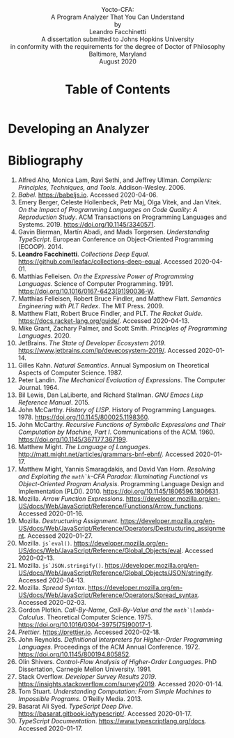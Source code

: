 <!DOCTYPE html>
<html lang="en">
<head>
<title>Yocto-CFA: A Program Analyzer That You Can Understand</title>
<meta name="author" content="Leandro Facchinetti">
<meta name="subject" content="TODO">
<meta name="keywords" content="todo, todo, ...">
</head>
<body>
<header>
<div class="title-page">
<div class="title">Yocto-CFA:<br>A Program Analyzer That You Can Understand</div>
<div class="author">by<br>Leandro Facchinetti</div>
<div class="statement">A dissertation submitted to Johns Hopkins University<br>in conformity with the requirements for the degree of Doctor of Philosophy</div>
<div class="publishing-location">Baltimore, Maryland<br>August 2020</div>
</div>

<!-- TODO
# Abstract

- **Primary Reader and Advisor:** Dr. Scott Fraser Smith.
- **Readers:** Dr. Zachary Eli Palmer and Dr. Matthew Daniel Green.
-->

<!-- TODO: # Acknowledgements -->

<!-- TODO: # Dedication -->

# Table of Contents

</header>
<main>

<!-- TODO:

# Introduction

- Link to GitHub
-->

# Developing an Analyzer

<!-- TODO: An overview of the rest of the section -->

<!--


## The Analyzed Language: Yocto-JavaScript


Our first decision when developing an analyzer is which language it should analyze. In this dissertation we are interested in analysis techniques for higher-order functions, a feature which is supported by most languages, including JavaScript, Java, Python, Ruby, and so forth.

From all these options, we would like to choose JavaScript because it is the most popular language among programmers \cite{stack-overflow-developer-survey, jet-brains-developer-survey}, but JavaScript has many features besides higher-order functions that would complicate our analyzer, so we support only a _subset_ of JavaScript features that are related to higher-order functions, resulting in a language that we call _Yocto-JavaScript_ ($\mathrm{JavaScript} \times 10^{-24}$). By design, every Yocto-JavaScript program is also a JavaScript program, but the converse does not hold.

<fieldset>
<legend><strong>Advanced</strong></legend>

On the surface the choice of analyzed language is important because it determines how difficult the analyzer is to develop, but the analyzed language may also influence the analyzer’s precision and running time. For example, there is an analysis technique called $k$-CFA \cite{k-cfa} that may be slower when applied to a language with higher-order functions than when applied to a language with objects, because the algorithmic complexity of the former is exponential and of the latter is polynomial \cite{m-cfa}.

</fieldset>

<fieldset>
<legend><strong>Technical Terms</strong></legend>

Yocto-JavaScript is a representation of something called the _$\lambda$-calculus_ \cite[§ 6]{understanding-computation}.

</fieldset>

### Values in Yocto-JavaScript


JavaScript has many kinds of values: strings (for example,  `` js`"Leandro" ``), numbers (for example,  `` js`29 ``), arrays (for example,  `` js`["Leandro", 29] ``), objects (for example, \mintinline{js}!{ name: "Leandro", age: 29 }!), and so forth. From all these kinds of values, Yocto-JavaScript supports only one: functions.

An Yocto-JavaScript function is written as  `` js`<parameter> => <body> ``, for example,  `` js`x => x ``, in which the  `` js`<parameter> `` is called  `` js`x `` and the  `` js`<body> `` is a reference to the variable  `` js`x `` (see § \ref{Operations in Yocto-JavaScript} for more on variable references). An Yocto-JavaScript function must have exactly one parameter. Because an Yocto-JavaScript function is a value, it may be passed as argument in a function call or returned as the result of a function call (see § \ref{Operations in Yocto-JavaScript} for more on function calls).

<fieldset>
<legend><strong>Technical Terms</strong></legend>

The notation we use for writing functions is something called _arrow function expressions_ \cite{javascript-arrow-function-expressions}. The function given as example is called the _identity_ function. The ability of acting as values is what characterizes these functions as _higher-order_.

</fieldset>

### Operations in Yocto-JavaScript


JavaScript has many operations: strings may have its characters accessed (for example,  `` js`"Leandro"[2] ``, which results in  `` js`"a" ``), numbers may be added together (for example,  `` js`29 + 1 ``, which results in  `` js`30 ``), and so forth. From all these operations, Yocto-JavaScript supports only two: functions may be called and variables may be referenced.

A function call is written as  `` js`<function>(<argument>) ``, for example,  `` js`f(a) ``, in which the  `` js`<function> `` is a hypothetical function  `` js`f `` and the  `` js`<argument> `` is a hypothetical argument  `` js`a ``. An Yocto-JavaScript function call must have exactly one argument (because an Yocto-JavaScript function must have exactly one parameter; see § \ref{Values in Yocto-JavaScript}). A variable reference is written as a bare identifier, for example,  `` js`x ``.

The following is a complete Yocto-JavaScript program that exemplifies all the supported operations:

```js
(x => x)(y => y)
```

This program is a function call in which the  `` js`<function> `` is  `` js`x => x `` and the  `` js`<argument> `` is  `` js`y => y ``. When called, an Yocto-JavaScript function returns the result of computing its  `` js`<body> `` and the  `` js`<body> `` of  `` js`x => x `` is a reference to the variable  `` js`x ``, so  `` js`x => x `` is a function that returns its argument unchanged and the final result of the example above is  `` js`y => y ``.

In general, all kinds of Yocto-JavaScript expressions (function definitions, function calls, and variable references) may appear in the  `` js`<body> `` of a function definition, or as the  `` js`<function> `` or  `` js`<argument> `` of a call; for example, in the program  `` js`(f(a))(b) `` the function call  `` js`f(a) `` appears as the  `` js`<function> `` of a call.

We use parentheses to resolve ambiguities on where function definitions start and end, and in which order operations are computed. For example, given hypothetical functions  `` js`f ``,  `` js`g ``, and  `` js`h ``, in  `` js`(f(g))(h) `` the call  `` js`f(g) `` happens first and the result is a function that is called with  `` js`h ``, and in  `` js`f(g(h)) `` the call  `` js`g(h) `` happens first and the result is passed as argument to  `` js`f ``. If there are no parentheses, then nested function definitions are read right-to-left and a sequence of function calls are read left-to-right; for example,  `` js`x => y => x `` is equivalent to  `` js`x => (y => x) `` and  `` js`f(a)(b) `` is equivalent to  `` js`(f(a))(b) ``.

<fieldset>
<legend><strong>Technical Terms</strong></legend>

The order in which operations are computed is something called their _precedence_, and operations that happen first are said to have _higher precedence_. Because of the order in which they are read, function definitions are said to be _right-associative_ and function calls are said to be _left-associative_.

</fieldset>

<fieldset>
<legend><strong>Advanced</strong></legend>


### The Computational Power of Yocto-JavaScript


Yocto-JavaScript has only a few features, which makes it the ideal language for discussing the analysis of higher-order functions, but is it _too_ simple? In other words, in the process of pairing down JavaScript to define Yocto-JavaScript, have we removed features that make the language incapable of some computations? Perhaps surprisingly, the answer is negative: Yocto-JavaScript is equivalent to JavaScript (and Java, Python, Ruby, and so forth) in the sense that, with some effort, any program in any one of these languages may be translated into an equivalent program in any other of these languages \cite[§ 6]{understanding-computation}.

As an example of how to carry out this translation, consider a JavaScript function of two parameters:  `` js`(x, y) => x ``. This function is not supported by Yocto-JavaScript because it does not have exactly one parameter (see § \ref{Values in Yocto-JavaScript}), but we may encode it as a function that receives the first parameter and returns another function that receives the second parameter:  `` js`x => (y => x) ``. Similarly, we may encode a call with multiple arguments as a sequence of calls that passes one argument at a time; for example,  `` js`f(a, b) `` may be encoded as  `` js`(f(a))(b) ``.

<fieldset>
<legend><strong>Technical Terms</strong></legend>

All the languages we are considering are said to be equivalent in terms of _computational power_: they are all _Turing complete_ \cite[§ 7]{understanding-computation}. The translation technique for functions with multiple arguments is called _currying_ \cite[page 163]{understanding-computation}.

</fieldset>

For our goal of exploring analysis techniques, we are concerned only with computational power, but it is worth noting that programmers are more interested in other language properties: Does the language promote writing programs of higher quality? (It most probably does not \cite{code-quality}.) Does the language improve productivity? Does the language work well for the domain of the problem? (For example, we would probably write an operating system in C and a web application in JavaScript, not the other way around.) Is the language more expressive than others? (Perhaps surprisingly, it is possible to make formal arguments about expressiveness without resorting to personal preference and anecdotal evidence \cite{expressive-power}.) Despite having the same computational power as other languages, Yocto-JavaScript fares badly in these other aspects: it is remarkably unproductive and inexpressive.

### A Formal Grammar for Yocto-JavaScript


The description of Yocto-JavaScript given so far has been informal; the following is a grammar in _Backus–Naur Form_ (BNF) \cite{bnf} \cite[§ 4.2]{dragon-book} that formalizes it:

\begin{center}
\begin{tabular}{rcll}
$e$ & ::= & $ `` js`( ``x `` js` =>  ``e `` js`) ``$ | $e `` js`( ``e `` js`) ``$ | $x$ & Expressions \\
$x$ & ::= &  `` text`<A JavaScript Identifier> `` & Variables \\
\end{tabular}
\end{center}


</fieldset>

## The Analyzer Language: TypeScript


After choosing our analyzed language (Yocto-JavaScript; see § \ref{The Analyzed Language: Yocto-JavaScript}), we must decide in which language to develop the analyzer itself. Despite our analyzed language being based on JavaScript, we may choose to develop the analyzer in any language (for example, JavaScript, Java, Python, Ruby, and so forth), because the analyzer treats the analyzed program as data. Still, from all these options, JavaScript does offer some advantages: it is the most popular \cite{stack-overflow-developer-survey, jet-brains-developer-survey}, and it includes convenient tools to manipulate JavaScript programs (and therefore Yocto-JavaScript programs as well; see § \ref{Parser} and § \ref{Step 0: Stringifier}). But JavaScript lacks a way to express the _types_ of data structures, functions, and so forth, which we will need (for example, see § \ref{Data Structures to Represent Yocto-JavaScript Programs}), so we choose to implement our analyzer in a JavaScript extension with support for types called _TypeScript_ \cite{typescript-documentation, typescript-deep-dive, understanding-typescript}.

## Step 0: Substitution-Based Interpreter


Having chosen the analyzed language (Yocto-JavaScript; see § \ref{The Analyzed Language: Yocto-JavaScript}) and the language in which to develop the analyzer itself (TypeScript; see § \ref{The Analyzer Language: TypeScript}), we are ready to start the series of Steps in the development of the analyzer. The first Step is an interpreter that executes Yocto-JavaScript programs and produces the same outputs that would be produced by a regular JavaScript interpreter. This is a good starting point for two reasons: first, this interpreter is the basis upon which we will build the analyzer; and second, the outputs of this interpreter are the ground truth against which we will validate the outputs of the analyzer.

### Architecture


Our interpreter is defined as a function called  `` ts`evaluate() ``, which receives as parameter an Yocto-JavaScript program represented as a string and returns the result of running it.

The following are two examples of how we will be able to use  `` ts`evaluate() `` by the end of Step 0 (the  `` ts`> `` represents the console):

```ts
> evaluate("x => x")
"x => x"
> evaluate("(x => x)(y => y)")
"y => y"
```

The implementation of  `` ts`evaluate() `` is separated into three parts called  `` ts`parse() ``,  `` ts`run() ``, and  `` ts`stringify() ``:

\begin{center}
\includegraphics[page = 1]{images.pdf}
\end{center}

```ts
export function evaluate(input: string): string {
  return stringify(run(parse(input)));
}
```

The  `` ts`parse() `` function prepares the  `` ts`input `` for interpretation, converting it from a string into more convenient data structures (see § \ref{Data Structures to Represent Yocto-JavaScript Programs} for more on these data structures). The  `` ts`run() `` function is responsible for the interpretation itself. The  `` ts`stringify() `` function converts the outputs of  `` ts`run() `` into a human-readable format. In the following sections (§ \ref{Data Structures to Represent Yocto-JavaScript Programs}–§ \ref{An Operational Semantics for the Interpreter}) we address the implementation of  `` ts`run() ``, deferring  `` ts`parse() `` to § \ref{Parser} and  `` ts`stringify() `` to § \ref{Step 0: Stringifier}.

In later Steps the implementations of  `` ts`run() `` and  `` ts`stringify() `` will change, but the architecture and therefore the implementations of  `` ts`evaluate() `` and  `` ts`parse() `` will remain the same.

<fieldset>
<legend><strong>Advanced</strong></legend>

The  `` ts`evaluate() `` function is named after a native JavaScript function called  `` ts`eval() `` \cite{javascript-eval}, which is similar to  `` ts`evaluate() `` but for JavaScript programs instead of Yocto-JavaScript. The  `` ts`strinfigy() `` function is named after a native JavaScript function called  `` ts`JSON.stringify() `` \cite{javascript-json-stringify}, which is used in the implementation (see § \ref{Step 1: Stringifier}).

</fieldset>

### Data Structures to Represent Yocto-JavaScript Programs


The  `` ts`evaluate() `` function receives an Yocto-JavaScript program represented as a string (see § \ref{Architecture}), which is convenient for humans to write and read, but inconvenient for  `` ts`run() `` to manipulate directly, because  `` ts`run() `` is concerned with the _structure_ of the program instead of the _text_: from  `` ts`run() ``’s perspective it does not matter, for example, whether a function is written as  `` js`x => x `` or as  `` js`x=>x ``. So before  `` ts`run() `` starts interpreting the program,  `` ts`parse() `` transforms it from a string into more convenient data structures (see § \ref{Parser} for  `` ts`parse() ``’s implementation).

<fieldset>
<legend><strong>Technical Terms</strong></legend>

The process of converting a program represented as a string into more convenient data structures is known as _parsing_, and the data structures are called the _Abstract Syntax Tree_ (AST) of the program \cite[§ 4]{dragon-book}.

</fieldset>

The following are two examples of Yocto-JavaScript programs followed by the data structures used to represent them, first in a high-level graphical representation and then in an equivalent low-level textual representation:

```ts
> parse("x => x")
```
\includegraphics[page = 2]{images.pdf}
```ts
{
  "type": "ArrowFunctionExpression",
  "params": [
    {
      "type": "Identifier",
      "name": "x"
    }
  ],
  "body": {
    "type": "Identifier",
    "name": "x"
  }
}
```

```ts
> parse("(x => x)(y => y)")
```
\includegraphics[page = 3]{images.pdf}
```ts
{
  "type": "CallExpression",
  "callee": {
    "type": "ArrowFunctionExpression",
    "params": [
      {
        "type": "Identifier",
        "name": "x"
      }
    ],
    "body": {
      "type": "Identifier",
      "name": "x"
    }
  },
  "arguments": [
    {
      "type": "ArrowFunctionExpression",
      "params": [
        {
          "type": "Identifier",
          "name": "y"
        }
      ],
      "body": {
        "type": "Identifier",
        "name": "y"
      }
    }
  ]
}
```

We choose to represent Yocto-JavaScript programs with the data structures above because they follow a specification called ESTree \cite{estree}, and by adhering to this specification we may reuse tools from the JavaScript ecosystem (see § \ref{Parser} and § \ref{Step 0: Stringifier}).

In general, the data structures used to represent Yocto-JavaScript programs are of the following types (written as TypeScript types adapted from the ESTree types \cite{estree-types} to include only the features supported by Yocto-JavaScript):

```ts
type Expression = ArrowFunctionExpression | CallExpression | Identifier;

type ArrowFunctionExpression = {
  type: "ArrowFunctionExpression";
  params: [Identifier];
  body: Expression;
};

type CallExpression = {
  type: "CallExpression";
  callee: Expression;
  arguments: [Expression];
};

type Identifier = {
  type: "Identifier";
  name: string;
};
```

<fieldset>
<legend><strong>Advanced</strong></legend>

The definitions above correspond to elements of the Yocto-JavaScript grammar (see § \ref{A Formal Grammar for Yocto-JavaScript}); for example,  `` ts`Expression `` corresponds to $e$.

</fieldset>

In later Steps almost everything about the interpreter will change, but the data structures used to represent Yocto-JavaScript programs will remain the same.

### An Expression That Already Is a Value


\begin{center}
\begin{tabular}{ll}
\textbf{Example Program} &  `` js`x => x `` \\
\textbf{Current Output} & — \\
\textbf{Expected Output} &  `` js`x => x `` \\
\end{tabular}
\end{center}

We start the definition of  `` ts`run() `` by considering the example above. As mentioned in § \ref{Data Structures to Represent Yocto-JavaScript Programs}, the  `` ts`run() `` function receives as parameter an Yocto-JavaScript program represented as an  `` ts`Expression ``. The  `` ts`run() `` function is then responsible for interpreting the program and producing a value. In Yocto-JavaScript, the only kind of value is a function (see § \ref{Values in Yocto-JavaScript}), so we start the implementation of  `` ts`run() `` with the following (we use  `` ts`throw `` as a placeholder for code that has not be written yet to prevent the TypeScript compiler from signaling type errors):

```ts
type Value = ArrowFunctionExpression;

function run(expression: Expression): Value {
  throw new Error("NOT IMPLEMENTED YET");
}
```

The first thing that  `` ts`run() `` has to do is determine which type of  `` ts`expression `` it is given:

```ts{2-9}
function run(expression: Expression): Value {
  switch (expression.type) {
    case "ArrowFunctionExpression":
      throw new Error("NOT IMPLEMENTED YET");
    case "CallExpression":
      throw new Error("NOT IMPLEMENTED YET");
    case "Identifier":
      throw new Error("NOT IMPLEMENTED YET");
  }
}
```

In our current example, the  `` ts`expression `` already is a  `` ts`Value ``, so it may be returned unchanged:

```ts{3}
// run()
case "ArrowFunctionExpression":
  return expression;
```

### A Call Involving Immediate Functions


\begin{center}
\begin{tabular}{ll}
\textbf{Example Program} &  `` js`(x => x)(y => y) `` \\
\textbf{Current Output} &  `` text`NOT IMPLEMENTED YET `` \\
\textbf{Expected Output} &  `` js`y => y `` \\
\end{tabular}
\end{center}

Interpreting function calls is the main responsibility of our interpreter. There are several techniques to do this and in Step 0 we use one of the simplest: when the interpreter encounters a function call, it substitutes the variable references in the body of the function that is called with the argument that is passed. This is similar to how we reason about functions in mathematics; for example, given the function $f(x) = x + 1$, we calculate $f(29)$ by substituting the references to $x$ in $f$ with the argument $29$: $f(29) = 29 + 1$. The implementation of this substitution technique starts in this section and will only be complete in § \ref{Substitution in Function Calls}.

In the example we are considering both the function that is called ( `` js`x => x ``) and the argument ( `` js`y => y ``) are immediate functions, as opposed to being the result of other operations, so for now we may limit the interpreter to handle only this case:

```ts{3-7}
// run()
case "CallExpression":
  if (
    expression.callee.type !== "ArrowFunctionExpression" ||
    expression.arguments[0].type !== "ArrowFunctionExpression"
  )
    throw new Error("NOT IMPLEMENTED YET");
  throw new Error("NOT IMPLEMENTED YET");
```

Next, we unpack the called function (using something called _destructuring assignment_ \cite{javascript-destructuring-assignment}) and the argument:

```ts{8-12}
// run()
case "CallExpression":
  if (
    expression.callee.type !== "ArrowFunctionExpression" ||
    expression.arguments[0].type !== "ArrowFunctionExpression"
  )
    throw new Error("NOT IMPLEMENTED YET");
  const {
    params: [parameter],
    body,
  } = expression.callee;
  const argument = expression.arguments[0];
  throw new Error("NOT IMPLEMENTED YET");
```

Finally, we setup an auxiliary function called  `` ts`substitute() `` that implements the traversal of the  `` ts`body `` looking for references to  `` ts`parameter `` and substituting them:

\begin{center}
\includegraphics[page = 4]{images.pdf}
\end{center}

```ts{13-19}
// run()
case "CallExpression":
  if (
    expression.callee.type !== "ArrowFunctionExpression" ||
    expression.arguments[0].type !== "ArrowFunctionExpression"
  )
    throw new Error("NOT IMPLEMENTED YET");
  const {
    params: [parameter],
    body,
  } = expression.callee;
  const argument = expression.arguments[0];
  const substitutedBody = substitute(body);
  if (substitutedBody.type !== "ArrowFunctionExpression")
    throw new Error("NOT IMPLEMENTED YET");
  return substitutedBody;
  function substitute(expression: Expression): Expression {
    throw new Error("NOT IMPLEMENTED YET");
  }
```

Similar to  `` ts`run() `` itself,  `` ts`substitute() `` starts by determining which type of  `` ts`expression `` is passed to it:

```ts{2-9}
function substitute(expression: Expression): Expression {
  switch (expression.type) {
    case "ArrowFunctionExpression":
      throw new Error("NOT IMPLEMENTED YET");
    case "CallExpression":
      throw new Error("NOT IMPLEMENTED YET");
    case "Identifier":
      throw new Error("NOT IMPLEMENTED YET");
  }
}
```

In our current example the  `` ts`expression `` is  `` ts`x ``, an  `` ts`Identifier ``, and it must be substituted with the  `` ts`argument ``:

\begin{center}
\includegraphics[page = 5]{images.pdf}
\end{center}

```ts{3}
// substitute()
case "Identifier":
  return argument;
```

### Substitution in Function Definitions


\begin{center}
\begin{tabular}{ll}
\textbf{Example Program} &  `` js`(x => z => x)(y => y) `` \\
\textbf{Current Output} &  `` text`NOT IMPLEMENTED YET `` \\
\textbf{Expected Output} &  `` js`z => y => y `` \\
\end{tabular}
\end{center}

When  `` ts`substitute() `` (see § \ref{A Call Involving Immediate Functions}) starts traversing the  `` ts`body `` of the example above, the  `` ts`expression `` is an  `` ts`ArrowFunctionExpression `` ( `` js`z => x ``), and we want substitution to proceed deeper to find and substitute  `` js`x ``, so we call  `` ts`substitute() `` recursively (we use a feature called _spread syntax_ \cite{javascript-spread-syntax} to build an  `` ts`expression `` based on the existing one with a new  `` ts`body ``):

\begin{center}
\includegraphics[page = 6]{images.pdf}
\end{center}

```ts{3-6}
// substitute()
case "ArrowFunctionExpression":
  return {
    ...expression,
    body: substitute(expression.body),
  };
```

### Name Mismatch

\begin{center}
\begin{tabular}{ll}
\textbf{Example Program} &  `` js`(x => z => z)(y => y) `` \\
\textbf{Current Output} &  `` js`z => y => y `` \\
\textbf{Expected Output} &  `` js`z => z `` \\
\end{tabular}
\end{center}

The implementation of  `` ts`substitute() `` in the case of  `` ts`Identifier `` introduced in § \ref{A Call Involving Immediate Functions} _always_ substitutes variable references, regardless of whether they refer to the  `` ts`parameter `` of the called function. For example, in the program above  `` ts`substitute() `` is substituting the  `` js`z `` even though the  `` ts`parameter `` is  `` js`x ``. To fix this, we check whether the variable reference matches the  `` ts`parameter ``, and if it does not then we prevent the substitution by retuning the variable reference unchanged:

```ts{3}
// substitute()
case "Identifier":
  if (expression.name !== parameter.name) return expression;
  return argument;
```

### Name Reuse


\begin{center}
\begin{tabular}{ll}
\textbf{Example Program} &  `` js`(x => x => x)(y => y) `` \\
\textbf{Current Output} &  `` js`x => y => y `` \\
\textbf{Expected Output} &  `` js`x => x `` \\
\end{tabular}
\end{center}

In the program above, there are two options for the variable reference  `` js`x `` on the right of the second  `` js`=> ``: it may refer to the first (outer)  `` js`x `` on the left of the first  `` js`=> ``, in which case the output of the program would be  `` js`x => y => y ``; or it may refer to the second (inner)  `` js`x `` on the left of the second  `` js`=> ``, in which case the output of the program would be  `` js`x => x ``:

\begin{center}
\includegraphics[page = 7]{images.pdf}
\end{center}

Currently  `` ts`substitute() `` is implementing Option 1, but this leads to an issue: we are not able to reason about the inner function  `` js`x => x `` independently; we must know where it appears and whether a variable called  `` js`x `` is already defined there.

<fieldset>
<legend><strong>Technical Terms</strong></legend>

We say that the problem with Option 1 is that it defeats something called _local reasoning_. We say that Option 2 exhibits a behavior called _shadowing_, and that the outer  `` js`x `` is _shadowed_ by the inner  `` js`x ``, because there is no way to refer to the outer  `` js`x `` from the body of the inner function.

</fieldset>

We avoid this issue by modifying  `` ts`substitute() `` to implement Option 2, which is also the choice of JavaScript and every other popular programming language. We change  `` ts`substitute() ``’s behavior when encountering a function definition so that if the parameter of the function definition matches the parameter that  `` ts`subsitute() `` is looking for, then  `` ts`subsitute() `` returns the function unchanged, preventing further substitution (there is no recursive call to  `` ts`substitute() `` in this case):

```ts{3}
// substitute()
case "ArrowFunctionExpression":
  if (expression.params[0].name === parameter.name) return expression;
  return {
    ...expression,
    body: substitute(expression.body),
  };
```

### Substitution in Function Calls


\begin{center}
\begin{tabular}{ll}
\textbf{Example Program} &  `` js`(x => z => x(x))(y => y) `` \\
\textbf{Current Output} &  `` text`NOT IMPLEMENTED YET `` \\
\textbf{Expected Output} &  `` js`z => (y => y)(y => y) `` \\
\end{tabular}
\end{center}

This case is similar to § \ref{Substitution in Function Definitions}: all  `` ts`substitute() `` has to do is continue traversing the function call recursively:

```ts{3-7}
// substitute()
case "CallExpression":
  return {
    ...expression,
    callee: substitute(expression.callee),
    arguments: [substitute(expression.arguments[0])],
  };
```

### An Argument That Is Not Immediate


\begin{center}
\begin{tabular}{ll}
\textbf{Example Program} &  `` js`(x => z => x)((a => a)(y => y)) `` \\
\textbf{Current Output} &  `` text`NOT IMPLEMENTED YET `` \\
\textbf{Expected Output} &  `` js`z => y => y `` \\
\end{tabular}
\end{center}

In all example programs we considered so far the argument to a function call is an immediate function definition, but in general arguments may be the result of function calls themselves. We fix this by calling  `` ts`run() `` recursively on the argument (we also remove the check that the argument is an immediate function definition; if it is, then the recursive call to  `` ts`run() `` returns the immediate function unchanged; see § \ref{An Expression That Already Is a Value}):

```ts{3-4,9}
// run()
case "CallExpression":
  if (expression.callee.type !== "ArrowFunctionExpression")
    throw new Error("NOT IMPLEMENTED YET");
  const {
    params: [parameter],
    body,
  } = expression.callee;
  const argument = run(expression.arguments[0]);
  const substitutedBody = substitute(body);
  if (substitutedBody.type !== "ArrowFunctionExpression")
    throw new Error("NOT IMPLEMENTED YET");
  return substitutedBody;
  function substitute(expression: Expression): Expression {
    // ...
  }
```

<fieldset>
<legend><strong>Technical Terms</strong></legend>

This technique of calling  `` ts`run() `` recursively to produce an immediate function for the argument characterizes the interpreter as _big-step_.

</fieldset>

<fieldset>
<legend><strong>Advanced</strong></legend>

The notion that the argument is interpreted to produce a value as soon as the function call is encountered characterizes Yocto-JavaScript as a _call-by-value_ language \cite{call-by-name-call-by-value-and-the-lambda-calculus}. JavaScript itself and most other popular programming languages are call-by-value as well, but there is a notable exception, Haskell, which is a _call-by-need_ language. In a call-by-need language the argument is interpreted only if it is _needed_, for example, if it is used in the function position of another call (see § \ref{A Function That Is Not Immediate}), or if it is the result of the program (see § \ref{Continuing to Run After a Function Call}). In a call-by-need language the result of the program above would be  `` js`z => ((a => a)(y => y)) ``. And there is yet another policy for when to interpret arguments called _call-by-name_: the difference between call-by-name and call-by-need is that in a call-by-name language the an argument may be computed multiple times if it is used multiple times, but in a call-by-need language an argument is guaranteed to be computed at most once.

</fieldset>

### A Function That Is Not Immediate


\begin{center}
\begin{tabular}{ll}
\textbf{Example Program} &  `` js`((z => z)(x => x))(y => y) `` \\
\textbf{Current Output} &  `` text`NOT IMPLEMENTED YET `` \\
\textbf{Expected Output} &  `` js`y => y `` \\
\end{tabular}
\end{center}

This is the dual of § \ref{An Argument That Is Not Immediate} for the called function, and the solution is the same: to call  `` ts`run() `` recursively (we also remove the check of whether the function is immediate):

```ts{6}
// run()
case "CallExpression":
  const {
    params: [parameter],
    body,
  } = run(expression.callee);
  const argument = run(expression.arguments[0]);
  const substitutedBody = substitute(body);
  if (substitutedBody.type !== "ArrowFunctionExpression")
    throw new Error("NOT IMPLEMENTED YET");
  return substitutedBody;
  function substitute(expression: Expression): Expression {
    // ...
  }
```

### Continuing to Run After a Function Call


\begin{center}
\begin{tabular}{ll}
\textbf{Example Program} &  `` js`(x => (z => z)(x))(y => y) `` \\
\textbf{Current Output} &  `` text`NOT IMPLEMENTED YET `` \\
\textbf{Expected Output} &  `` js`y => y `` \\
\end{tabular}
\end{center}

This is similar to § \ref{An Argument That Is Not Immediate} and § \ref{A Function That Is Not Immediate}: the result of substitution may be not an immediate function but another call, and more work may be necessary to interpret it. We solve this with yet another recursive call to  `` ts`evaluate() `` (we also remove yet another check and inline the  `` ts`substitutedBody `` variable):

```ts{8}
// run()
case "CallExpression":
  const {
    params: [parameter],
    body,
  } = run(expression.callee);
  const argument = run(expression.arguments[0]);
  return run(substitute(body));
  function substitute(expression: Expression): Expression {
    // ...
  }
```

### A Reference to an Undefined Variable

\begin{center}
\begin{tabular}{ll}
\textbf{Example Program} &  `` js`(x => y)(y => y) `` \\
\textbf{Current Output} &  `` text`NOT IMPLEMENTED YET `` \\
\textbf{Expected Output} &  `` text`Reference to undefined variable: y `` \\
\end{tabular}
\end{center}

The only case in which  `` ts`run() `` may encounter a variable reference directly is if the referenced variable is undefined, otherwise  `` ts`substitute() `` would have already substituted it (see § \ref{A Call Involving Immediate Functions}–§ \ref{Continuing to Run After a Function Call}). In this case, we throw an exception:

```ts{3}
// run()
case "Identifier":
  throw new Error(`Reference to undefined variable: ${expression.name}`);
```

\begin{center}
\begin{tabular}{ll}
\textbf{Example Program} &  `` js`x => y `` \\
\textbf{Current Output} &  `` js`x => y `` \\
\textbf{Expected Output} &  `` js`x => y `` \\
\end{tabular}
\end{center}

If the reference to an undefined variable occurs in the body of a function that is not called, then we do not reach the case addressed in this section and an exception is not thrown. This is consistent with JavaScript’s behavior.

### The Entire Runner


The implementation of the  `` ts`run() `` function is complete:

```ts{number}
type Value = ArrowFunctionExpression;

function run(expression: Expression): Value {
  switch (expression.type) {
    case "ArrowFunctionExpression":
      return expression;
    case "CallExpression":
      const {
        params: [parameter],
        body,
      } = run(expression.callee);
      const argument = run(expression.arguments[0]);
      return run(substitute(body));
      function substitute(expression: Expression): Expression {
        switch (expression.type) {
          case "ArrowFunctionExpression":
            if (expression.params[0].name === parameter.name) return expression;
            return {
              ...expression,
              body: substitute(expression.body),
            };
          case "CallExpression":
            return {
              ...expression,
              callee: substitute(expression.callee),
              arguments: [substitute(expression.arguments[0])],
            };
          case "Identifier":
            if (expression.name !== parameter.name) return expression;
            return argument;
        }
      }
    case "Identifier":
      throw new Error(`Reference to undefined variable: ${expression.name}`);
  }
}
```

<fieldset>
<legend><strong>Advanced</strong></legend>

### An Operational Semantics for the Interpreter


What we accomplished so far in this section is more than defining an interpreter for Yocto-JavaScript; we also defined formally the _meaning_ of Yocto-JavaScript programs: an Yocto-JavaScript program means what the interpreter produces for it. The definition of the meaning of programs in a language is something called the _semantics_ of the language, and there are several techniques to specify semantics; the one we are using so far is known as a _definitional interpreter_ \cite{definitional-interpreters}.

A definitional interpreter has some advantages over other techniques for specifying semantics: it is easier to understand for most programmers, and it is executable. But a definitional interpreter also has one disadvantage: to understand the meaning of an Yocto-JavaScript program we have to understand an interpreter written in TypeScript. To address this, there are other techniques for defining semantics that do not depend on other programming languages, and in this section we introduce one of them: _operational semantics_ \cite{operational-semantics, semantics-engineering, pl-book}.

First, we extend the grammar from § \ref{A Formal Grammar for Yocto-JavaScript} with the notion of values that is equivalent to the type  `` ts`Value `` (see § \ref{Step 0: The Entire Runner}, line 1):

\begin{center}
\begin{tabular}{rcll}
$v$ & ::= & $x `` js` =>  ``e$ & Values \\
\end{tabular}
\end{center}

Next, we define a _relation_ $e \Rightarrow v$ using _inference rules_ that are equivalent to the behavior of  `` ts`run() `` (see § \ref{Step 0: The Entire Runner}, lines 3–36):

\begin{mathpar}
\inferrule
{ }
{v \Rightarrow v}

\inferrule
{
e_{f} \Rightarrow x_{p} `` js` =>  ``e_{b} \\
e_{a} \Rightarrow v_{a} \\
e_{b}[x_{p} \backslash v_{a}] \Rightarrow v \\
}
{e_{f} `` js`( ``e_{a} `` js`) `` \Rightarrow v}
\end{mathpar}

Finally, we define a _metafunction_ $e[x \backslash v] = e$ that is equivalent to the behavior of  `` ts`substitute() `` (see § \ref{Step 0: The Entire Runner}, lines 14–32):

\begin{center}
\begin{tabular}{rcll}
$(x `` js` =>  ``e)[x_{p} \backslash v_{a}]$ & = & $x `` js` =>  ``(e[x_{p} \backslash v_{a}])$ & if $x \neq x_{p}$ \\
$(x_{p} `` js` =>  ``e)[x_{p} \backslash v_{a}]$ & = & $x_{p} `` js` =>  ``e$ & \\
$(e_{f} `` js`( ``e_{a} `` js`) ``)[x_{p} \backslash v_{a}]$ & = & $(e_{f}[x_{p} \backslash v_{a}]) `` js`( ``(e_{a}[x_{p} \backslash v_{a}]) `` js`) ``$ & \\
$x[x_{p} \backslash v_{a}]$ & = & $x$ & if $x \neq x_{p}$ \\
$x_{p}[x_{p} \backslash v_{a}]$ & = & $v_{a}$ & \\
\end{tabular}
\end{center}

</fieldset>

### Parser


The parser is responsible for converting an Yocto-JavaScript program written as a string into data structures that are more convenient for the runner to manipulate (see § \ref{Architecture} for a high-level view of the architecture and § \ref{Data Structures to Represent Yocto-JavaScript Programs} for the definition of the data structures). We choose to represent Yocto-JavaScript programs with data structures that are compatible with a specification for representing JavaScript programs called ESTree \cite{estree, estree-types} because it allows us to reuse tools from the JavaScript ecosystem, including a parser called Esprima \cite{esprima}, and the Esprima Interactive Online Demonstration \cite{esprima-demonstration}, which shows the data structures used to represent a given program.

Our strategy to implement the Yocto-JavaScript parser is to delegate most of the work to Esprima and check that the program is using only features supported by Yocto-JavaScript. The following is the full implementation of the parser:

```ts{number}
function parse(input: string): Expression {
  const program = esprima.parseScript(input, { range: true }, checkFeatures);
  const expression = (program as any).body[0].expression as Expression;
  return expression;
  function checkFeatures(node: estree.Node): void {
    switch (node.type) {
      case "Program":
        if (node.body.length !== 1)
          throw new Error(
            "Unsupported Yocto-JavaScript feature: Program with multiple statements"
          );
        break;
      case "ExpressionStatement":
        break;
      case "ArrowFunctionExpression":
        break;
      case "CallExpression":
        if (node.arguments.length !== 1)
          throw new Error(
            "Unsupported Yocto-JavaScript feature: CallExpression with multiple arguments"
          );
        break;
      case "Identifier":
        break;
      default:
        throw new Error(`Unsupported Yocto-JavaScript feature: ${node.type}`);
    }
  }
}
```

\begin{description}
\item [Line 1:]

The parser is defined as a function called  `` ts`parse() ``, which receives the program  `` ts`input `` represented as a  `` ts`string `` and returns an  `` ts`Expression `` (see § \ref{Data Structures to Represent Yocto-JavaScript Programs}).

\item [Line 2:]

Call  `` ts`esprima.parseScript() ``, which parses the  `` ts`input `` as a JavaScript program and produces a data structure following the ESTree specification. The  `` ts`esprima.parseScript() `` function also detects syntax errors, for example, in the program  `` js`x => ``, which is missing the function body.

The  `` ts`{ range: true  ``} argument causes Esprima to include in the generated data structures some information about the part of the  `` ts`input `` from where they came. We do not use this information (it is not even part of the definition of the data structures; see § \ref{Data Structures to Represent Yocto-JavaScript Programs}), but in programs with expressions that repeat, for example,  `` ts`x => x => x ``, this information distinguishes the  `` ts`x ``s.

We pass as argument to  `` ts`esprima.parseScript() `` a function called  `` ts`checkFeatures() `` which is called with every fragment of data structure that represents a part of the program. The purpose of  `` ts`checkFeatures() `` is to check that the program uses only the features that are supported by Yocto-JavaScript.

\item [Line 3:]

Extract the single  `` ts`Expression `` from within the  `` ts`Program `` returned by  `` ts`esprima.parseScript() ``. The  `` ts`as <something> `` forms sidestep the TypeScript type checker and assert that the  `` ts`expression `` is of the correct type. This is safe to do because of  `` ts`checkFeatures() ``.

\item [Line 5:]

The  `` ts`checkFeatures() `` function, which is passed to  `` ts`esprima.parseScript() `` is called with every fragment of data structure used to represent the program. These fragments are called _nodes_, because the data structure as a whole forms a _tree_, also known as the _Abstract Syntax Tree_ (AST) of the program (see § \ref{Data Structures to Represent Yocto-JavaScript Programs}). The  `` ts`checkFeatures() `` does not return anything ( `` ts`void ``); its purpose is only to throw an exception in case the program uses a feature that is not supported by Yocto-JavaScript.

\item [Lines 6, 7, 13, 15, 17, 23, 25:]

Similar to  `` ts`run() `` and  `` ts`substitute() `` (see § \ref{Step 0: The Entire Runner}),  `` ts`checkFeatures() `` starts by determining which type of  `` ts`estree.Node `` it is given.

\item [Lines 8–11:]

Check that the  `` ts`Program `` contains a single statement. This prevents programs such as  `` js`x => x; y => y ``.

\item [Lines 13, 15:]

 `` ts`ExpressionStatement ``s and  `` ts`ArrowFunctionExpression ``s are supported in Yocto-JavaScript unconditionally. We could check that the  `` ts`ArrowFunctionExpression `` includes only one parameter and that this parameter is a variable (as opposed to being a pattern such as  `` js`[x, y] ``, for example), but this would be redundant because Esprima already calls  `` ts`checkFeatures() `` with other unsupported  `` ts`node ``s that subsume these cases. For example, given the program  `` js`(x, y) => x ``, which is a function of multiple parameters, Esprima calls  `` ts`checkFeatures() `` with a  `` ts`node `` of type  `` ts`SequenceExpression ``. Similarly, given the program  `` js`([x, y]) => x ``, which is a function in which the parameter is a pattern, Esprima calls  `` ts`checkFeatures() `` with a  `` ts`node `` of type  `` ts`ArrayExpression ``.

\item [Lines 18–21:]

Check that the  `` ts`CallExpression `` contains a single argument. This prevents programs such as  `` js`f(a, b) ``.

\item [Line 23:]

 `` ts`Identifier ``s are supported in Yocto-JavaScript unconditionally. An  `` ts`Identifier `` may be an expression or the parameter of an  `` ts`ArrowFunctionExpression ``.

\item [Line 26:]

All other types of  `` ts`estree.Node `` are not supported by Yocto-JavaScript. This includes programs such as  `` js`29 `` ( `` ts`estree.Literal ``) and  `` js`const f = x => x `` ( `` ts`estree.VariableDeclarator ``).
\end{description}

In later Steps almost everything about the interpreter will change, but the parser will remain the same.

### Stringifier


The stringifier transforms a  `` ts`Value `` produced by  `` ts`run() `` into a human-readable format (see § \ref{Architecture} for a high-level view of the architecture). Similar to what happened in the parser (see § \ref{Parser}), we may implement the stringifier by reusing existing tools from the JavaScript ecosystem, because we are representing Yocto-JavaScript programs and values with data structures that follow the ESTree specification. In particular, we use a library called Escodegen \cite{escodegen} to generate a string representation of an ESTree data structure, and a library called Prettier \cite{prettier} to format that string. The following is the full implementation of the stringifier:

```ts{number}
function stringify(value: Value): string {
  return prettier
    .format(escodegen.generate(value), {
      parser: "babel",
      semi: false,
      arrowParens: "avoid",
    })
    .trim();
}
```

\begin{description}
\item [Line 4:]

Prettier needs to parse and regenerate the string representing the value, in an architecture similar to that of the interpreter (see § \ref{Architecture}), and it may use different parsers. We choose Babel \cite{babel}, which is the default parser for JavaScript (Prettier also supports formatting other languages, for example, TypeScript and Markdown).

\item [Line 5:]

Instruct Prettier not to produce semicolons at the end of the line, for example,  `` js`x => y `` instead of  `` js`x => y; ``.

\item [Line 6:]

Instruct Prettier not to wrap parameters in parentheses, for example,  `` js`x => y `` instead of  `` js`(x) => y ``.

\item [Line 8:]

Remove the newline at the end of the output produced by Prettier.
\end{description}

### Programs That Do Not Terminate


\begin{center}
\begin{tabular}{ll}
\textbf{Example Program} &  `` js`(f => f(f))(f => f(f)) `` \\
\textbf{Current Output} &  `` text`DOES NOT TERMINATE `` \\
\textbf{Expected Output} &  `` text`DOES NOT TERMINATE `` \\
\end{tabular}
\end{center}

<fieldset>
<legend><strong>Technical Terms</strong></legend>

This example program is also known as the _$\Omega$-combinator_. The function  `` js`f => f(f) `` that is part of this program is also known as the _$U$-combinator_ ($\Omega = (U)(U)$).

</fieldset>

Yocto-JavaScript may express any program that a computer may run (see § \ref{The Computational Power of Yocto-JavaScript}), including some programs that do not terminate. For example, consider the program above, which is the shortest non-terminating program in Yocto-JavaScript. The following is a trace of the first call to  `` ts`run() ``:

\begin{center}
\begin{tabular}{rrcl}
\textbf{Line} & \multicolumn{1}{l}{(see § \ref{Step 0: The Entire Runner})} & & \\
3 &  `` ts`expression `` & = &  `` js`(f => f(f))(f => f(f)) `` \\
9 &  `` ts`parameter `` & = &  `` js`f `` \\
10 &  `` ts`body `` & = &  `` js`f(f) `` \\
12 &  `` ts`argument `` & = &  `` js`f => f(f) `` \\
13 &  `` ts`substitute(body) `` & = &  `` js`(f => f(f))(f => f(f)) `` \\
\end{tabular}
\end{center}

The result of substitution is the same as the initial expression, so when it is passed as argument to the recursive call to  `` ts`run() `` in line 13, it causes  `` ts`run() `` to go into an infinite loop.

\begin{center}
\begin{tabular}{ll}
\textbf{Example Program} &  `` js`(f => (f(f))(f(f)))(f => (f(f))(f(f))) `` \\
\textbf{Current Output} &  `` text`DOES NOT TERMINATE `` \\
\textbf{Expected Output} &  `` text`DOES NOT TERMINATE `` \\
\end{tabular}
\end{center}

There are also programs for which interpretation does not terminate that never produce the same expression twice. For example, consider the program above, which is a variation of the first program in which every variable reference to  `` js`f `` has been replaced with  `` js`f(f) ``. The following is a trace of the first call to  `` ts`run() ``:

\begin{center}
\begin{tabular}{rrcl}
\textbf{Line} & \multicolumn{1}{l}{(see § \ref{Step 0: The Entire Runner})} & & where  `` js`F = f => (f(f))(f(f)) `` \\
3 &  `` ts`expression `` & = &  `` js`F(F) `` \\
9 &  `` ts`parameter `` & = &  `` js`f `` \\
10 &  `` ts`body `` & = &  `` js`(f(f))(f(f)) `` \\
12 &  `` ts`argument `` & = &  `` js`F `` \\
13 &  `` ts`substitute(body) `` & = &  `` js`(F(F))(F(F)) `` \\
\end{tabular}
\end{center}

The result of substitution ( `` js`(F(F))(F(F)) ``) is an expression that contains the initial expression (the first  `` js`F(F) ``) in addition to some extra work (the second  `` js`F(F) ``), so when it is passed as argument to the recursive call to  `` ts`run() `` in line 13, it causes  `` ts`run() `` to go into an infinite loop. Unlike what happened in the first example, when interpreting this program the expressions that are passed to  `` ts`run() `` never repeat themselves:

\begin{center}
\begin{tabular}{l}
 `` js`(F(F)) `` \\
 `` js`(F(F))(F(F)) `` \\
 `` js`(F(F))(F(F))(F(F)) `` \\
 `` js`(F(F))(F(F))(F(F))(F(F)) `` \\
\multicolumn{1}{c}{$\vdots$} \\
\end{tabular}
\end{center}

Non-termination is what we expect from an interpreter, but not from an analyzer, and as the second example demonstrates, preventing non-termination is not as simple as checking whether  `` ts`run() `` is being called with the same expression multiple times. As we move forward from an interpreter to an analyzer in the next Steps one of the main issues we address is termination: even if it takes a long time, an analyzer must eventually finish its work regardless of the program it is given.

<fieldset>
<legend><strong>Advanced</strong></legend>

Detecting non-termination in an interpreter without losing any information about the original program is a problem that cannot be solved, regardless of the sophistication of the detector and the computational power available to it. The problem, which is known as the _halting problem_, is said to be _uncomputable_ \cite[§ 8]{understanding-computation}, and is a direct consequence of the Turing completeness of Yocto-JavaScript (see § \ref{The Computational Power of Yocto-JavaScript}). In our analyzer we will guarantee termination by allowing some information to be lost.

</fieldset>

## Step 1: Environment-Based Interpreter

The interpreter in Step 0 may not terminate for some programs, and preventing non-termination is one of the main issues we must address when developing an analyzer (see § \ref{Step 0: Programs That Do Not Terminate}). The source of non-termination in Step 0 is substitution, which may produce infinitely many new expressions and cause the interpreter to loop forever. In Step 1, we modify the interpreter so that it does not perform substitution, and as a consequence it considers only the finitely many expressions found in the input program. The interpreter in Step 1 may still not terminate, but that is due to other sources of non-termination that will be addressed in subsequent Steps.

### Avoiding Substitution by Introducing Environments and Closures

When the interpreter from Step 0 encounters a function call, it produces a new expression by traversing the body of the called function and substituting the references to the parameter with the argument, for example:

\begin{center}
\begin{tabular}{ll}
\textbf{Example Program} (see § \ref{Substitution in Function Definitions}) &  `` js`(x => z => x)(y => y) `` \\
\textbf{Step 0 Output} &  `` js`z => (y => y) `` \\
\end{tabular}
\end{center}

The issue with this strategy is that the expression  `` js`z => (y => y) `` does not exist in the original program, and as mentioned in § \ref{Step 0: Programs That Do Not Terminate}, there is a possibility that the interpreter tries to produce infinitely many of these new expressions and loops forever. In Step 1 we want to avoid producing new expressions, so that the interpreter has to consider only the finitely many expressions found in the original program. We accomplish this by interpreting function calls with a different strategy: instead of performing substitution, we maintain a map from variables to the values with which they would have been substituted, for example:

\begin{center}
\begin{tabular}{ll}
\textbf{Example Program} &  `` js`y => y `` \\
\textbf{Step 1 Output} & $\langle  `` js`(y => y) ``, [] \rangle$ \\
\textbf{Example Program} &  `` js`(x => z => x)(y => y) `` \\
\textbf{Step 1 Output} & $\langle  `` js`(z => x) ``, [ `` js`x `` \mapsto \langle  `` js`(y => y) ``, [] \rangle] \rangle$ \\
\end{tabular}
\end{center}

<fieldset>
<legend><strong>Technical Terms</strong></legend>

A map from variables to the values with which they would have been replaced (for example, $[ `` js`x `` \mapsto \langle  `` js`(y => y) ``, [] \rangle]$) is something called an _environment_. A function along with an environment (for example, $\langle  `` js`(z => x) ``, [ `` js`x `` \mapsto \langle  `` js`(y => y) ``, [] \rangle] \rangle$) is something called a _closure_ \cite{closures}.

</fieldset>

In Step 1 we have a different notion of _value_: while in Step 0 the interpreter produced a _function_, now it produces a _closure_. It is possible to use the closure produced in Step 1 to recreate the function that would have been produced in Step 0 by substituting the variable references in the function body with the corresponding values from the environment found in the closure. We may do this to check that the outputs of the interpreters are equivalent, but in Step 1 we do not perform substitution in the regular course of interpretation; we add more mappings to the environment and look up variable references in the environment.

<fieldset>
<legend><strong>Alternative Argument</strong></legend>

Another way to reason about an environment-based interpreter is that it is a substitution-based interpreter in which substitutions are delayed until they are needed.

</fieldset>

### New Data Structures

The following are the data structures used to represent environments and closures:

```ts
type Value = Closure;

type Closure = {
  function: ArrowFunctionExpression;
  environment: Environment;
};

type Environment = MapDeepEqual<Identifier["name"], Value>;
```

<fieldset>
<legend><strong>Implementation Details</strong></legend>

The  `` ts`MapDeepEqual `` data structure is provided by a JavaScript package developed by the author called Collections Deep Equal \cite{collections-deep-equal}. A  `` ts`MapDeepEqual `` is similar to a  `` ts`Map ``, except that the keys are compared by value, not by reference, for example:

```ts
> new Map([[{ age: 29 }, "Leandro"]]).get({ age: 29 });
undefined
> new MapDeepEqual([[{ age: 29 }, "Leandro"]]).get({ age: 29 });
"Leandro"
```

The occurrences of  `` ts`{ age: 29  ``} are objects with the same key and value, but they are not the same object.

</fieldset>

### Adding an Environment to the Runner

The runner needs to maintain an environment, so we modify the implementation of  `` ts`run() `` from § \ref{Step 0: The Entire Runner} to introduce an auxiliary function called  `` ts`step() `` that receives an  `` ts`environment `` as an extra parameter:

```ts{number}{2-3,11-13}
function run(expression: Expression): Value {
  return step(expression, new MapDeepEqual());
  function step(expression: Expression, environment: Environment): Value {
    switch (expression.type) {
      case "ArrowFunctionExpression":
        return expression;
      case "CallExpression":
        const {
          params: [parameter],
          body,
        } = step(expression.callee, environment);
        const argument = step(expression.arguments[0], environment);
        return step(substitute(body), environment);
        function substitute(expression: Expression): Expression {
          switch (expression.type) {
            case "ArrowFunctionExpression":
              if (expression.params[0].name === parameter.name)
                return expression;
              return {
                ...expression,
                body: substitute(expression.body),
              };
            case "CallExpression":
              return {
                ...expression,
                callee: substitute(expression.callee),
                arguments: [substitute(expression.arguments[0])],
              };
            case "Identifier":
              if (expression.name !== parameter.name) return expression;
              return argument;
          }
        }
      case "Identifier":
        throw new Error(`Reference to undefined variable: ${expression.name}`);
    }
  }
}
```

\begin{description}
\item [Line 3:]

We define the  `` ts`step() `` auxiliary function that receives an  `` ts`environment `` as an extra parameter.

\item [Line 2:]

The  `` ts`environment `` starts empty.

\item [Lines 11–13:]

The recursive calls to  `` ts`run() `` are changed to recursive calls to  `` ts`step() `` and the  `` ts`environment `` is propagated.
\end{description}

The listing above does not compile yet because we are not producing closures. In the following sections we fix this by considering how to manage the  `` ts`environment `` for each type of  `` ts`expression ``.

### A Function Definition

\begin{center}
\begin{tabular}{ll}
\textbf{Example Program} &  `` js`x => x `` \\
\textbf{Current Output} & — \\
\textbf{Expected Output} & $\langle  `` js`(x => x) ``, [] \rangle$ \\
\end{tabular}
\end{center}

When the interpreter encounters a function definition, it captures the current  `` ts`environment `` in a closure:

```ts
// step()
case "ArrowFunctionExpression":
  return { function: expression, environment };
```

### A Function Call


\begin{center}
\begin{tabular}{ll}
\textbf{Example Program} &  `` js`(x => z => x)(y => y) `` \\
\textbf{Current Output} & — \\
\textbf{Expected Output} & $\langle  `` js`(z => x) ``, [ `` js`x `` \mapsto \langle  `` js`(y => y) ``, [] \rangle] \rangle$ \\
\end{tabular}
\end{center}

First, we remove  `` ts`substitute() ``, which is the goal of Step 1:

```ts{8}
// step()
case "CallExpression":
  const {
    params: [parameter],
    body,
  } = step(expression.callee, environment);
  const argument = step(expression.arguments[0], environment);
  return step(body, environment);
```

Next, we fix the pattern that matches the result of the interpretation of the called function to take in account the closure:

```ts{4,7,8}
// step()
case "CallExpression":
  const {
    function: {
      params: [parameter],
      body,
    },
    environment: functionEnvironment,
  } = step(expression.callee, environment);
  const argument = step(expression.arguments[0], environment);
  return step(body, environment);
```

Finally, we modify the recursive call to  `` ts`step() `` that interprets the function body so that it receives a new augmented  `` ts`environment `` including a mapping from the  `` ts`parameter `` (for example,  `` js`x ``) to the  `` ts`argument `` (for example, $\langle  `` js`(y => y) ``, [] \rangle$):

```ts{number}{11-14}
// step()
case "CallExpression":
  const {
    function: {
      params: [parameter],
      body,
    },
    environment: functionEnvironment,
  } = step(expression.callee, environment);
  const argument = step(expression.arguments[0], environment);
  return step(
    body,
    new MapDeepEqual(environment).set(parameter.name, argument)
  );
```

### Name Reuse

\begin{center}
\begin{tabular}{ll}
\textbf{Example Program} &  `` js`(x => x => z => x)(a => a)(y => y) `` \\
\textbf{Current Output} & $\langle  `` js`(z => x) ``, [ `` js`x `` \mapsto \langle  `` js`(y => y) ``, [] \rangle] \rangle$ \\
\textbf{Expected Output} & $\langle  `` js`(z => x) ``, [ `` js`x `` \mapsto \langle  `` js`(y => y) ``, [] \rangle] \rangle$ \\
\end{tabular}
\end{center}

If a name is reused (for example,  `` js`x `` in the example program above), then the second time it is encountered by  `` ts`step() `` it is overwritten in the  `` ts`environment `` (see the call to  `` ts`set() `` in line 13 of § \ref{A Function Call}, which overwrites an existing map key). This causes the variable reference to  `` js`x `` to refer to the second (inner)  `` ts`x ``, which is the expected behavior (it is what we called Option 2 in § \ref{Step 0: Name Reuse}).

### A Variable Reference


\begin{center}
\begin{tabular}{ll}
\textbf{Example Program} &  `` js`(x => x)(y => y) `` \\
\textbf{Current Output} & — \\
\textbf{Expected Output} & $\langle  `` js`(y => y) ``, [] \rangle$ \\
\\
\textbf{Example Program} &  `` js`(x => y)(y => y) `` \\
\textbf{Current Output} & — \\
\textbf{Expected Output} &  `` text`Reference to undefined variable: y `` \\
\\
\textbf{Example Program} &  `` js`x => y `` \\
\textbf{Current Output} & — \\
\textbf{Expected Output} & $\langle  `` js`(x => y) ``, [] \rangle$ \\
\end{tabular}
\end{center}

When we encounter a variable reference, we look it up in the current environment:

```ts{3-8}
// step()
case "Identifier":
  const value = environment.get(expression.name);
  if (value === undefined)
    throw new Error(
      `Reference to undefined variable: ${expression.name}`
    );
  return value;
```

### A Function Body Is Evaluated with the Environment in Its Closure


\begin{center}
\begin{tabular}{ll}
\textbf{Example Program} & \\
\multicolumn{2}{l}{ `` js`(f => (x => f(x))(a => a))((x => z => x)(y => y)) ``} \\
\textbf{Current Output} & $\langle  `` js`(a => a) ``, [ `` js`f `` \mapsto \langle  `` js`(z => x) ``, [ `` js`x `` \mapsto \langle  `` js`(y => y) ``, [] \rangle ] \rangle] \rangle$ \\
\textbf{Expected Output} & $\langle  `` js`(y => y) ``, [] \rangle$ \\
\end{tabular}
\end{center}

This example program shows the difference between the current environment with which an expression is evaluated and the environment that comes from a closure. The following is a trace of the first call to  `` ts`step() ``, when a closure is created:

\begin{center}
\begin{tabular}{rrcl}
\multicolumn{4}{c}{\textbf{Trace 1: First Call to  `` ts`step() `` · Closure Creation}} \\
\textbf{Line} & \multicolumn{1}{l}{(see § \ref{A Function Call})} & & \\
&  `` ts`expression.callee `` & = &  `` js`f => (x => f(x))(a => a) `` \\
&  `` ts`expression.arguments[0] `` & = &  `` js`(x => z => x)(y => y) `` \\
\rowcolor[rgb]{.88,1,1} 10 &  `` ts`argument `` & = & $\langle  `` js`(z => x) ``, [ `` js`x `` \mapsto \langle  `` js`(y => y) ``, [] \rangle] \rangle$ \\
\end{tabular}
\end{center}

And the following is a trace of the recursive call to  `` ts`step() `` in which that closure is called:

\begin{center}
\begin{tabular}{rrcl}
\multicolumn{4}{c}{\textbf{Trace 2: Recursive Call to  `` ts`step() `` · Closure Call}} \\
\textbf{Line} & \multicolumn{1}{l}{(see § \ref{A Function Call})} & & \\
&  `` ts`expression `` & = &  `` js`f(x) `` \\
&  `` ts`expression.callee `` & = &  `` js`f `` \\
\rowcolor[rgb]{.88,1,1} &  `` ts`expression.arguments[0] `` & = &  `` js`x `` \\
\rowcolor[rgb]{.88,1,1} &  `` ts`environment `` & = & $[ `` js`x `` \mapsto \langle  `` js`(a => a) ``, [\cdots] \rangle, \cdots]$ \\
9 & $ `` ts`step( ``\cdots `` ts`) ``$ & = & $\langle  `` js`(z => x) ``, [ `` js`x `` \mapsto \langle  `` js`(y => y) ``, [] \rangle] \rangle$ \\
5 &  `` ts`parameter `` & = &  `` js`z `` \\
\rowcolor[rgb]{.88,1,1} 6 &  `` ts`body `` & = &  `` js`x `` \\
\rowcolor[rgb]{.88,1,1} 8 &  `` ts`functionEnvironment `` & = & $[ `` js`x `` \mapsto \langle  `` js`(y => y) ``, [] \rangle]$ \\
\multicolumn{4}{c}{Paused before line 10}\\
\end{tabular}
\end{center}

At this point, there are two expressions left to evaluate: the argument ( `` ts`expression.arguments[0] ``; line 10), and the body of the called function ( `` ts`body ``; lines 11–14). Both of these expressions have the same code ( `` js`x ``), and our current implementation looks up this variable both times on the current  `` ts`environment ``, which produces the same value: $\langle  `` js`(a => a) ``, [\cdots] \rangle$.

But this leads to an issue: we may not reason about  `` js`z => x `` by looking only at where it is defined; we must also examine all the places in which it may be called. This is the same issue we had to solve when considering name reuse in Step 0 (see § \ref{Step 0: Name Reuse}). We would like, instead, for each  `` js`x `` to refer to the value that existed in the environment where the closure is _created_, not where it is _called_:

\begin{center}
\includegraphics[page = 8]{images.pdf}
\end{center}

To implement this, we change the recursive call to  `` ts`step() `` that evaluates the function body so that it uses the environment coming from the closure ( `` js`functionEnvironment ``) instead of the current environment ( `` js`environment ``):

```ts{13}
// step()
case "CallExpression":
  const {
    function: {
      params: [parameter],
      body,
    },
    environment: functionEnvironment,
  } = step(expression.callee, environment);
  const argument = step(expression.arguments[0], environment);
  return step(
    body,
    new MapDeepEqual(functionEnvironment).set(parameter.name, argument)
  );
```

<fieldset>
<legend><strong>Technical Terms</strong></legend>

The principle of being able to reason about a function only by looking at its definition is something called _local reasoning_ (see § \ref{Step 0: Name Reuse}). The treatment given to the environment before this section is something called _dynamic scoping_, because the _scope_ of a variable (where a variable is defined) is _dynamic_, depending on where the function is called. The treatment given to the environment in this section is something called _static scoping_ or _lexical scoping_, because the scope of a variable is determined before we start interpreting the program.

</fieldset>

<fieldset>
<legend><strong>Advanced</strong></legend>

There are languages that implement dynamic scoping. In some cases dynamic scoping is the only option, for example, in the original implementation of LISP \cite{lisp-original}, though that was later considered a mistake \cite{lisp-history}. In some cases dynamic scoping is the default, but there is an option to use static scoping, for example, in Emacs Lisp \cite[§ 12.10]{emacs-lisp}. In some cases dynamic scoping is an extra feature to be used sparingly, for example, in Racket’s  `` clojure`parameterize `` \cite[§ 4.13]{racket-guide}.

</fieldset>

### The Entire Runner


We completed the changes necessary to transform the  `` ts`run() `` function from the substitution-based interpreter in Step 0 into an environment-based interpreter:

```ts{number}
type Value = Closure;

type Closure = {
  function: ArrowFunctionExpression;
  environment: Environment;
};

type Environment = MapDeepEqual<Identifier["name"], Value>;

function run(expression: Expression): Value {
  return step(expression, new MapDeepEqual());
  function step(expression: Expression, environment: Environment): Value {
    switch (expression.type) {
      case "ArrowFunctionExpression":
        return { function: expression, environment };
      case "CallExpression":
        const {
          function: {
            params: [parameter],
            body,
          },
          environment: functionEnvironment,
        } = step(expression.callee, environment);
        const argument = step(expression.arguments[0], environment);
        return step(
          body,
          new MapDeepEqual(functionEnvironment).set(parameter.name, argument)
        );
      case "Identifier":
        const value = environment.get(expression.name);
        if (value === undefined)
          throw new Error(
            `Reference to undefined variable: ${expression.name}`
          );
        return value;
    }
  }
}
```

<fieldset>
<legend><strong>Advanced</strong></legend>

### Operational Semantics


We adapt the operational semantics from § \ref{An Operational Semantics for the Interpreter} to the interpreter defined in Step 1. First, we change the notion of values:

\begin{center}
\begin{tabular}{rcll}
$v$ & = & $\langle  `` js`( ``x `` js` =>  ``e `` js`) ``, \rho \rangle$ & Values / Closures \\
$\rho$ & = & $\{x \mapsto v, \cdots\}$ & Environments \\
\end{tabular}
\end{center}

We then define the relation $\rho \vdash e \Rightarrow v$ to be equivalent to the new implementation of  `` ts`run() ``:

\begin{mathpar}
\inferrule
{ }
{\rho \vdash  `` js`( ``x `` js` =>  ``e `` js`) `` \Rightarrow \langle  `` js`( ``x `` js` =>  ``e `` js`) ``, \rho \rangle}

\inferrule
{
\rho \vdash e_f \Rightarrow \langle  `` js`( ``x `` js` =>  ``e_b `` js`) ``, \rho_f \rangle \\
\rho \vdash e_a \Rightarrow v_a \\
\rho_f \cup \{x \mapsto v_a\} \vdash e_b \Rightarrow v \\
}
{\rho \vdash e_f `` js`( ``e_a `` js`) `` \Rightarrow v}

\inferrule
{ }
{\rho \vdash x \Rightarrow \rho(x)}
\end{mathpar}

</fieldset>

### Stringifier


We modify the stringifier from § \ref{Step 0: Stringifier} to support closures. For example, the following is the representation of the closure from § \ref{A Function Call}:

\begin{center}
$\langle  `` js`(z => x) ``, [ `` js`x `` \mapsto \langle  `` js`(y => y) ``, [] \rangle] \rangle$
\end{center}

```js
{
  "function": "z => x",
  "environment": [
    [
      "x",
      {
        "function": "y => y",
        "environment": []
      }
    ]
  ]
}
```

The following is the modified implementation of  `` ts`stringify() ``:

```ts{number}{1,2,4,5,15}
function stringify(value: any): string {
  return JSON.stringify(
    value,
    (key, value) => {
      if (value.type !== undefined)
        return prettier
          .format(escodegen.generate(value), {
            parser: "babel",
            semi: false,
            arrowParens: "avoid",
          })
          .trim();
      return value;
    },
    2
  );
}
```

\begin{description}
\item [Line 1:]

Change the input type from  `` ts`Value `` to  `` ts`any ``, because this implementation of  `` ts`strinfigy() `` supports any data structure, including the data structures we will define in later Steps.

\item [Line 2:]

Call  `` ts`JSON.stringify() `` \cite{javascript-json-stringify}, which traverses any data structure and converts it into a string.

\item [Line 4:]

Provide a  `` ts`replacer `` that is responsible for converting data structures that represent Yocto-JavaScript programs into strings.

\item [Line 5:]

Check whether a data structure represents an Yocto-JavaScript program by checking the existence of a field called  `` ts`type `` (see § \ref{Data Structures to Represent Yocto-JavaScript Programs}), in which case we use the previous implementation of  `` ts`stringify() `` (see § \ref{Step 0: Stringifier}) to produce a string.

\item [Line 15:]

Format the output with indentation of two spaces.
\end{description}

This implementation of  `` ts`stringify() `` supports not only closures but any data structure (because of  `` ts`JSON.stringify() ``), so it will remain the same in the following Steps.

### Programs That Do Not Terminate


The programs that do not terminate in Step 0 (see § \ref{Step 0: Programs That Do Not Terminate}) do not terminate in Step 1 either, because the interpreters are equivalent except for the technique used to interpret function calls, but the sources of non-termination are different. In Step 0 substitution may produce infinitely many expressions, including expressions that do not occur in the original program. In Step 1 the interpreter considers only the finitely many expressions that occur in the original program, but it may produce infinitely many environments.

This difference is significant because there are programs that produce infinitely many different expressions in Step 0, but produce the same expression and environment repeatedly in Step 1, and in these cases we could detect non-termination by checking whether the runner is in a loop with the same arguments, for example:

\begin{center}
\begin{tabular}{ll}
\multicolumn{2}{c}{ `` js`(F(F)) ``, where  `` js`F = f => (f(f))(f(f)) ``} \\
\multicolumn{1}{c}{\textbf{Step 0}} & \multicolumn{1}{c}{\textbf{Step 1}} \\
 `` js`(F(F)) `` & $\langle  `` js`(F(F)) ``, [ `` js`f `` \mapsto \langle  `` js`F ``, [] \rangle] \rangle$ \\
 `` js`(F(F))(F(F)) `` & $\langle  `` js`(F(F)) ``, [ `` js`f `` \mapsto \langle  `` js`F ``, [] \rangle] \rangle$ \\
 `` js`(F(F))(F(F))(F(F)) `` & $\langle  `` js`(F(F)) ``, [ `` js`f `` \mapsto \langle  `` js`F ``, [] \rangle] \rangle$ \\
 `` js`(F(F))(F(F))(F(F))(F(F)) `` & $\langle  `` js`(F(F)) ``, [ `` js`f `` \mapsto \langle  `` js`F ``, [] \rangle] \rangle$ \\
\multicolumn{1}{c}{$\vdots$} & \multicolumn{1}{c}{$\vdots$} \\
\end{tabular}
\end{center}

But this strategy is insufficient to guarantee termination, because there are programs that do not terminate which produce infinitely many different environments, for example:

\begin{center}
\begin{tabular}{l}
\multicolumn{1}{c}{ `` js`(f => c => f(f)(x => c))(f => c => f(f)(x => c))(y => y) ``} \\
\multicolumn{1}{c}{or  `` js`F(F)(y => y) ``, where  `` js`F = f => c => f(f)(C) `` and  `` js`C = x => c ``} \\
$\langle  `` js`f(f)(C) ``, [ `` js`c `` \mapsto \langle  `` js`(y => y) ``, [] \rangle, \cdots] \rangle$ \\
$\langle  `` js`f(f)(C) ``, [ `` js`c `` \mapsto \langle  `` js`C ``, [ `` js`c `` \mapsto \langle  `` js`(y => y) ``, [] \rangle, \cdots] \rangle, \cdots] \rangle$ \\
$\langle  `` js`f(f)(C) ``, [ `` js`c `` \mapsto \langle  `` js`C ``, [ `` js`c `` \mapsto \langle  `` js`C ``, [ `` js`c `` \mapsto \langle  `` js`(y => y) ``, [] \rangle, \cdots] \rangle, \cdots] \rangle, \cdots] \rangle$ \\
$\langle  `` js`f(f)(C) ``, [ `` js`c `` \mapsto \langle  `` js`C ``, [ `` js`c `` \mapsto \langle  `` js`C ``, [ `` js`c `` \mapsto \langle  `` js`C ``, [ `` js`c `` \mapsto \langle  `` js`(y => y) ``, [] \rangle, \cdots] \rangle, \cdots] \rangle, \cdots] \rangle, \cdots] \rangle$ \\
\multicolumn{1}{c}{$\vdots$} \\
\end{tabular}
\end{center}

The program above is a variation on the shortest non-terminating program,  `` js`(f => f(f))(f => f(f)) ``, in which each  `` js`f => f(f) `` receives an additional parameter  `` js`c ``, and each  `` js`f(f) `` receives an additional argument  `` js`x => c ``.

The interpreter in Step 1 may produce infinitely many different environments because environments may be nested. That is the issue that we address in Step 2.

<fieldset>
<legend><strong>Technical Terms</strong></legend>

The nesting of environments in Step 1 characterizes them as something called _recursive data structures_: data structures that may contain themselves. The data structures used to represented Yocto-JavaScript programs are recursive as well (see § \ref{Data Structures to Represent Yocto-JavaScript Programs}).

</fieldset>

## Step 2: Store-Based Interpreter

The source of non-termination in Step 1 is the nesting of the environments (see § \ref{Step 1: Programs That Do Not Terminate}). In Step 2, we address this issue by introducing a layer of indirection between a name in the environment and its corresponding value. The interpreter in Step 2 may still not terminate, but that is due to other sources of non-termination that will be addressed in subsequent Steps.

### Avoiding Nested Environments by Introducing a Store

In Step 1 a closure contains an environment mapping names to other closures, which in turn contain their own environments mapping to yet more closures. In Step 2, we remove this circularity by introducing a layer of indirection: an environment maps names to _addresses_, which may be used to lookup values in a _store_, for example:

\begin{center}
\begin{tabular}{rcc}
(See § \ref{A Variable Reference}) & \textbf{Step 1} & \textbf{Step 2} \\
\textbf{Variable Reference} &  `` js`x `` &  `` js`x `` \\
\textbf{Environment} & $[ `` js`x `` \mapsto \langle  `` js`(y => y) ``, [] \rangle]$ & $[ `` js`x `` \mapsto  `` js`0 ``]$ \\
\textbf{Store} & — & $[ `` js`0 `` \mapsto \langle  `` js`(y => y) ``, [] \rangle]$ \\
\textbf{Value} & $\langle  `` js`(y => y) ``, [] \rangle$ & $\langle  `` js`(y => y) ``, [] \rangle$ \\
\end{tabular}
\end{center}

Each closure continues to include its own environment, because it needs to look up variable references from where the closure was created (see § \ref{A Function Body Is Evaluated with the Environment in Its Closure}), but there is only one store for the entire interpreter, and we avoid ambiguities by allocating different addresses, for example:

\begin{center}
\begin{tabular}{rll}
(See § \ref{A Function Body Is Evaluated with the Environment in Its Closure}) & \multicolumn{1}{c}{\textbf{Step 1}} & \multicolumn{1}{c}{\textbf{Step 2}} \\
 `` ts`environment `` & $[ `` js`x `` \mapsto \langle  `` js`(a => a) ``, [\cdots] \rangle, \cdots]$ & $[ `` js`x `` \mapsto  `` js`0 ``, \cdots]$ \\
 `` ts`funcEnv. `` & $[ `` js`x `` \mapsto \langle  `` js`(y => y) ``, [] \rangle]$ & $[ `` js`x `` \mapsto  `` js`1 ``]$ \\
\textbf{Store} & \multicolumn{1}{c}{—} & $[ `` js`0 `` \mapsto \langle  `` js`(a => a) ``, [\cdots] \rangle,$ \\
 & & $\phantom{[} `` js`1 `` \mapsto \langle  `` js`(y => y) ``, [] \rangle]$
\end{tabular}
\end{center}

The runner must return the store along with the value, for the variable references to be looked up, for example:

\begin{center}
\begin{tabular}{ll}
\textbf{Example Program} (see § \ref{A Function Call}) &  `` js`(x => z => x)(y => y) `` \\
\textbf{Step 1 Output} & $\langle  `` js`(z => x) ``, [ `` js`x `` \mapsto \langle  `` js`(y => y) ``, [] \rangle] \rangle$ \\
\textbf{Step 2 Output} &  `` ts`value `` = $\langle  `` js`(z => x) ``, [ `` js`x `` \mapsto  `` js`0 ``] \rangle$ \\
&  `` ts`store `` = $[ `` js`0 `` \mapsto \langle  `` js`(y => y) ``, [] \rangle]$ \\
\end{tabular}
\end{center}

<fieldset>
<legend><strong>Advanced</strong></legend>

The technique used in Step 2 is related to the run-time environments that are the target of traditional compilers for languages such as C \cite[§ 7]{dragon-book}: an environment corresponds to some of the data stored in an activation frame on the call stack, and the store corresponds to the heap.

</fieldset>

### New Data Structures

The following are the data structures used to represent environments, stores, and addresses:

```ts
type Environment = MapDeepEqual<Identifier["name"], Address>;

type Store = MapDeepEqual<Address, Value>;

type Address = number;
```

### Adding a Store to the Runner

We modify the implementation of  `` ts`run() `` from § \ref{Step 1: The Entire Runner} to introduce a  `` ts`store ``:

```ts{number}
function run(expression: Expression): { value: Value; store: Store } {
  const store: Store = new MapDeepEqual();
  return { value: step(expression, new MapDeepEqual()), store };
  function step(expression: Expression, environment: Environment): Value {
    // ...
  }
}
```

\begin{description}
\item [Lines 1 and 3:]

The  `` ts`store `` is returned because it is necessary to look up variable references in the  `` ts`value ``.

\item [Lines 2 and 4:]

The  `` ts`store `` is unique for the whole interpreter, unlike  `` ts`environment ``s which are different for each closure, so we create only one store that is always available to  `` ts`step() `` instead of adding it as an extra parameter.
\end{description}

### Adding a Value to the Store


\begin{center}
\begin{tabular}{ll}
\textbf{Example Program} &  `` js`(x => z => x)(y => y) `` \\
\textbf{Current Output} & — \\
\textbf{Expected Output} &  `` ts`value `` = $\langle  `` js`(z => x) ``, [ `` js`x `` \mapsto  `` js`0 ``] \rangle$ \\
&  `` ts`store `` = $[ `` js`0 `` \mapsto \langle  `` js`(y => y) ``, [] \rangle]$ \\
\end{tabular}
\end{center}

In Step 1, when we encounter a function call we extend the  `` ts`functionEnvironment `` with a mapping from the  `` ts`parameter.name `` to the  `` ts`argument `` (see § \ref{A Function Call}, \ref{A Function Body Is Evaluated with the Environment in Its Closure}). In Step 2, we introduce the  `` ts`store `` as a layer of indirection:

```ts{number}{11,12,15}
// step()
case "CallExpression": {
  const {
    function: {
      params: [parameter],
      body,
    },
    environment: functionEnvironment,
  } = step(expression.callee, environment);
  const argument = step(expression.arguments[0], environment);
  const address = store.size;
  store.set(address, argument);
  return step(
    body,
    new MapDeepEqual(functionEnvironment).set(parameter.name, address)
  );
}
```

\begin{description}
\item [Line 11:]

Allocate an  `` ts`address ``. We use the  `` ts`store.size `` as the  `` ts`address `` because as the  `` ts`store `` grows this number changes, so it is guaranteed to be unique throughout the interpretation of a program.

\item [Line 15:]

Extend the  `` ts`functionEnvironment `` with a mapping from the  `` ts`parameter.name `` to the  `` ts`address ``.

\item [Line 12:]

Extend the  `` ts`store `` with a mapping from the  `` ts`address `` to the  `` ts`argument ``. This is mutating the unique  `` ts`store `` that is available to the entire  `` ts`step() `` function, not creating a new  `` ts`store `` in the same way that extending an  `` ts`environment `` creates a new  `` ts`environment `` (see line 15).
\end{description}

### Retrieving a Value from the Store

\begin{center}
\begin{tabular}{ll}
\textbf{Example Program} &  `` js`(x => x)(y => y) `` \\
\textbf{Current Output} & — \\
\textbf{Expected Output} &  `` ts`value `` = $\langle  `` js`(y => y) ``, [] \rangle$ \\
&  `` ts`store `` = $[ `` js`0 `` \mapsto \langle  `` js`(y => y) ``, [] \rangle]$ \\
\end{tabular}
\end{center}

In Step 1 we retrieved values directly from the  `` ts`environment `` (see § \ref{A Variable Reference}), but in Step 2 we have to go through the  `` ts`store ``:

```ts{number}{3,8}
// step()
case "Identifier": {
  const address = environment.get(expression.name);
  if (address === undefined)
    throw new Error(
      `Reference to undefined variable: ${expression.name}`
    );
  return store.get(address)!;
}
```

\begin{description}
\item [Line 3:]

Retrieve the  `` ts`address `` from the  `` ts`environment ``.

\item [Line 8:]

Retrieve the  `` ts`value `` from the  `` ts`store `` at the given  `` ts`address `` found in the  `` ts`environment ``. The  `` ts`address `` is guaranteed to be in the  `` ts`store `` because we extend the  `` ts`store `` and the  `` ts`environment `` together (see § \ref{Adding a Value to the Store}), so we use  `` ts`! `` to indicate that  `` ts`get() `` may not return  `` ts`undefined ``.
\end{description}

### The Entire Runner

We completed the changes necessary to remove the circularity between closures and environments:

```ts{number}
type Environment = MapDeepEqual<Identifier["name"], Address>;

type Store = MapDeepEqual<Address, Value>;

type Address = number;

function run(expression: Expression): { value: Value; store: Store } {
  const store: Store = new MapDeepEqual();
  return { value: step(expression, new MapDeepEqual()), store };
  function step(expression: Expression, environment: Environment): Value {
    switch (expression.type) {
      case "ArrowFunctionExpression": {
        return { function: expression, environment };
      }
      case "CallExpression": {
        const {
          function: {
            params: [parameter],
            body,
          },
          environment: functionEnvironment,
        } = step(expression.callee, environment);
        const argument = step(expression.arguments[0], environment);
        const address = store.size;
        store.set(address, argument);
        return step(
          body,
          new MapDeepEqual(functionEnvironment).set(parameter.name, address)
        );
      }
      case "Identifier": {
        const address = environment.get(expression.name);
        if (address === undefined)
          throw new Error(
            `Reference to undefined variable: ${expression.name}`
          );
        return store.get(address)!;
      }
    }
  }
}
```

<fieldset>
<legend><strong>Advanced</strong></legend>

### Operational Semantics


We adapt the operational semantics from § \ref{Step 2: Operational Semantics} to the interpreter defined in Step 2. First, we change the notion of environments:

\begin{center}
\begin{tabular}{rcll}
$\rho$ & = & $\{x \mapsto A, \cdots\}$ & Environments \\
$\sigma$ & = & $\{A \mapsto v, \cdots\}$ & Stores \\
$A$ & = & $\mathbb{N}$ & Addresses \\
\end{tabular}
\end{center}

We then define the relation $\rho, \sigma \vdash e \Rightarrow \langle v, \sigma \rangle$ to be equivalent to the new implementation of  `` ts`run() ``:

\begin{mathpar}
\inferrule
{ }
{\rho, \sigma \vdash  `` js`( ``x `` js` =>  ``e `` js`) `` \Rightarrow \langle \langle  `` js`( ``x `` js` =>  ``e `` js`) ``, \rho \rangle, \sigma \rangle}

\inferrule
{
\rho, \sigma \vdash e_f \Rightarrow \langle \langle  `` js`( ``x `` js` =>  ``e_b `` js`) ``, \rho_f \rangle, \sigma_f \rangle \\
\rho, \sigma_f \vdash e_a \Rightarrow \langle v_a, \sigma_a \rangle \\
A = \lvert \sigma_a \rvert  \\
\rho_f \cup \{x \mapsto A\}, \sigma_a \cup \{A \mapsto v_a\} \vdash e_b \Rightarrow \langle v, \sigma_v \rangle \\
}
{\rho, \sigma \vdash e_f `` js`( ``e_a `` js`) `` \Rightarrow \langle v, \sigma_v \rangle}

\inferrule
{ }
{\rho, \sigma \vdash x \Rightarrow \sigma(\rho(x))}
\end{mathpar}

</fieldset>

### Programs That Do Not Terminate


The programs that do not terminate in Step 1 (see § \ref{Step 1: Programs That Do Not Terminate}) do not terminate in Step 2 either, because the interpreters are equivalent except for the treatment of environments, but the sources of non-termination are different. In both cases the issue is that the interpreter may create infinitely many environments, but in Step 1 the environments are nested, and in Step 2 they contain different addresses, for example:

\begin{center}
\begin{tabular}{l}
\multicolumn{1}{c}{ `` js`(f => c => f(f)(x => c))(f => c => f(f)(x => c))(y => y) ``} \\
\multicolumn{1}{c}{or  `` js`F(F)(y => y) ``, where  `` js`F = f => c => f(f)(C) `` and  `` js`C = x => c ``} \\
\multicolumn{1}{c}{\textbf{Step 1}} \\
$\langle  `` js`f(f)(C) ``, [ `` js`c `` \mapsto \langle  `` js`(y => y) ``, [] \rangle, \cdots] \rangle$ \\
$\langle  `` js`f(f)(C) ``, [ `` js`c `` \mapsto \langle  `` js`C ``, [ `` js`c `` \mapsto \langle  `` js`(y => y) ``, [] \rangle, \cdots] \rangle, \cdots] \rangle$ \\
$\langle  `` js`f(f)(C) ``, [ `` js`c `` \mapsto \langle  `` js`C ``, [ `` js`c `` \mapsto \langle  `` js`C ``, [ `` js`c `` \mapsto \langle  `` js`(y => y) ``, [] \rangle, \cdots] \rangle, \cdots] \rangle, \cdots] \rangle$ \\
$\langle  `` js`f(f)(C) ``, [ `` js`c `` \mapsto \langle  `` js`C ``, [ `` js`c `` \mapsto \langle  `` js`C ``, [ `` js`c `` \mapsto \langle  `` js`C ``, [ `` js`c `` \mapsto \langle  `` js`(y => y) ``, [] \rangle, \cdots] \rangle, \cdots] \rangle, \cdots] \rangle, \cdots] \rangle$ \\
\multicolumn{1}{c}{$\vdots$} \\
\multicolumn{1}{c}{\textbf{Step 2}} \\
\multicolumn{1}{c}{$\langle  `` js`f(f)(C) ``, [ `` js`c `` \mapsto  `` js`0 ``, \cdots] \rangle$} \\
\multicolumn{1}{c}{$\langle  `` js`f(f)(C) ``, [ `` js`c `` \mapsto  `` js`1 ``, \cdots] \rangle$} \\
\multicolumn{1}{c}{$\langle  `` js`f(f)(C) ``, [ `` js`c `` \mapsto  `` js`2 ``, \cdots] \rangle$} \\
\multicolumn{1}{c}{$\langle  `` js`f(f)(C) ``, [ `` js`c `` \mapsto  `` js`3 ``, \cdots] \rangle$} \\
\multicolumn{1}{c}{$\vdots$} \\
\multicolumn{1}{c}{$[ `` js`0 `` \mapsto \langle  `` js`(y => y) ``, [] \rangle,  `` js`1 `` \mapsto \langle  `` js`C ``, [ `` js`c `` \mapsto  `` c`0 ``, \cdots] \rangle,  `` js`2 `` \mapsto \langle  `` js`C ``, [ `` js`c `` \mapsto  `` c`1 ``, \cdots] \rangle, \cdots]$}
\end{tabular}
\end{center}

We address this issue in Step 3.

## Step 3: Finitely Many Addresses

### The Entire Runner

We completed the changes necessary to produce only finitely many addresses:

```ts{number}
type Value = SetDeepEqual<Closure>;

type Address = Identifier;

function run(expression: Expression): { value: Value; store: Store } {
  const store: Store = new MapDeepEqual();
  return { value: step(expression, new MapDeepEqual()), store };
  function step(expression: Expression, environment: Environment): Value {
    switch (expression.type) {
      case "ArrowFunctionExpression": {
        return new SetDeepEqual([{ function: expression, environment }]);
      }
      case "CallExpression": {
        const value: Value = new SetDeepEqual();
        for (const {
          function: {
            params: [parameter],
            body,
          },
          environment: functionEnvironment,
        } of step(expression.callee, environment)) {
          const argument = step(expression.arguments[0], environment);
          const address = parameter;
          store.merge(new MapDeepEqual([[address, argument]]));
          value.merge(
            step(
              body,
              new MapDeepEqual(functionEnvironment).set(parameter.name, address)
            )
          );
        }
        return value;
      }
      case "Identifier": {
        const address = environment.get(expression.name);
        if (address === undefined)
          throw new Error(
            `Reference to undefined variable: ${expression.name}`
          );
        return store.get(address)!;
      }
    }
  }
}
```

% TODO: Some loss of precision. Now it’s an analyzer (of sorts).

% TODO: Add highlightlines to entire runner sections.
% TODO: High-level examples.

% TODO: Variations
%       Context Sensitivity
%         k-CFA
%         Set-based
%         Top-frames / Call+return / Call-only / Return-only
%         m-CFA
%         Stack/Heap separation
%         Closures contain references & stores contain environments (the PL II trick) (sets of maps instead of maps of sets) (path-sensitive?)
%       Store Widening
%         None
%         Universal (flow-insensitive)
%       Garbage Collection
%         Filtered environments to contain only the non-locals
%         Filtered stores (proper garbage collection)
-->

</main>
<footer>

# Bibliography

1. <span id="dragon-book"></span> Alfred Aho, Monica Lam, Ravi Sethi, and Jeffrey Ullman. _Compilers: Principles, Techniques, and Tools_. Addison-Wesley. 2006.
1. <span id="babel"></span> _Babel_. <https://babeljs.io>. Accessed 2020-04-06.
1. <span id="code-quality"></span> Emery Berger, Celeste Hollenbeck, Petr Maj, Olga Vitek, and Jan Vitek. _On the Impact of Programming Languages on Code Quality: A Reproduction Study_. ACM Transactions on Programming Languages and Systems. 2019. <https://doi.org/10.1145/3340571>.
1. <span id="understanding-typescript"></span> Gavin Bierman, Martín Abadi, and Mads Torgersen. _Understanding TypeScript_. European Conference on Object-Oriented Programming (ECOOP). 2014.
1. <span id="collections-deep-equal"></span> **Leandro Facchinetti**. _Collections Deep Equal_. <https://github.com/leafac/collections-deep-equal>. Accessed 2020-04-01.
1. <span id="expressive-power"></span> Matthias Felleisen. _On the Expressive Power of Programming Languages_. Science of Computer Programming. 1991. <https://doi.org/10.1016/0167-6423(91)90036-W>.
1. <span id="semantics-engineering"></span> Matthias Felleisen, Robert Bruce Findler, and Matthew Flatt. _Semantics Engineering with PLT Redex_. The MIT Press. 2009.
1. <span id="racket-guide"></span> Matthew Flatt, Robert Bruce Findler, and PLT. _The Racket Guide_. <https://docs.racket-lang.org/guide/>. Accessed 2020-04-13.
1. <span id="pl-book"></span> Mike Grant, Zachary Palmer, and Scott Smith. _Principles of Programming Languages_. 2020.
1. <span id="jet-brains-developer-survey"></span> JetBrains. _The State of Developer Ecosystem 2019_. <https://www.jetbrains.com/lp/devecosystem-2019/>. Accessed 2020-01-14.
1. <span id="operational-semantics"> Gilles Kahn. _Natural Semantics_. Annual Symposium on Theoretical Aspects of Computer Science. 1987.
1. <span id="closures"></span> Peter Landin. _The Mechanical Evaluation of Expressions_. The Computer Journal. 1964.
1. <span id="emacs-lisp"></span> Bil Lewis, Dan LaLiberte, and Richard Stallman. _GNU Emacs Lisp Reference Manual_. 2015.
1. <span id="lisp-history"></span> John McCarthy. _History of LISP_. History of Programming Languages. 1978. <https://doi.org/10.1145/800025.1198360>.
1. <span id="lisp-original"></span> John McCarthy. _Recursive Functions of Symbolic Expressions and Their Computation by Machine, Part I_. Communications of the ACM. 1960. <https://doi.org/10.1145/367177.367199>.
1. <span id="bnf"></span> Matthew Might. _The Language of Languages_. <http://matt.might.net/articles/grammars-bnf-ebnf/>. Accessed 2020-01-17.
1. <span id="m-cfa"></span> Matthew Might, Yannis Smaragdakis, and David Van Horn. _Resolving and Exploiting the `` math`k ``-CFA Paradox: Illuminating Functional vs Object-Oriented Program Analysis_. Programming Language Design and Implementation (PLDI). 2010. <https://doi.org/10.1145/1806596.1806631>.
1. <span id="javascript-arrow-function-expressions"></span> Mozilla. _Arrow Function Expressions_. <https://developer.mozilla.org/en-US/docs/Web/JavaScript/Reference/Functions/Arrow_functions>. Accessed 2020-01-16.
1. <span id="javascript-destructuring-assignment"></span> Mozilla. _Destructuring Assignment_. <https://developer.mozilla.org/en-US/docs/Web/JavaScript/Reference/Operators/Destructuring_assignment>. Accessed 2020-01-27.
1. <span id="javascript-eval"></span> Mozilla. `` js`eval() ``. <https://developer.mozilla.org/en-US/docs/Web/JavaScript/Reference/Global_Objects/eval>. Accessed 2020-02-13.
1. <span id="javascript-json-stringify"></span> Mozilla. `` js`JSON.stringify() ``. <https://developer.mozilla.org/en-US/docs/Web/JavaScript/Reference/Global_Objects/JSON/stringify>. Accessed 2020-04-13.
1. <span id="javascript-spread-syntax"></span> Mozilla. _Spread Syntax_. <https://developer.mozilla.org/en-US/docs/Web/JavaScript/Reference/Operators/Spread_syntax>. Accessed 2020-02-03.
1. <span id="call-by-name-call-by-value-and-the-lambda-calculus"></span> Gordon Plotkin. _Call-By-Name, Call-By-Value and the `` math`\lambda ``-Calculus_. Theoretical Computer Science. 1975. <https://doi.org/10.1016/0304-3975(75)90017-1>.
1. <span id="prettier"></span> _Prettier_. <https://prettier.io>. Accessed 2020-02-18.
1. <span id="definitional-interpreters"></span> John Reynolds. _Definitional Interpreters for Higher-Order Programming Languages_. Proceedings of the ACM Annual Conference. 1972. <https://doi.org/10.1145/800194.805852>.
1. <span id="k-cfa"></span> Olin Shivers. _Control-Flow Analysis of Higher-Order Languages_. PhD Dissertation, Carnegie Mellon University. 1991.
1. <span id="stack-overflow-developer-survey"></span> Stack Overflow. _Developer Survey Results 2019_. <https://insights.stackoverflow.com/survey/2019>. Accessed 2020-01-14.
1. <span id="understanding-computation"></span> Tom Stuart. _Understanding Computation: From Simple Machines to Impossible Programs_. O’Reilly Media. 2013.
1. <span id="typescript-deep-dive"></span> Basarat Ali Syed. _TypeScript Deep Dive_. <https://basarat.gitbook.io/typescript/>. Accessed 2020-01-17.
1. <span id="typescript-documentation"></span> _TypeScript Documentation_. <https://www.typescriptlang.org/docs>. Accessed 2020-01-17.

<!-- TODO: # Biographical Statement -->

</footer>
</body>
</html>
